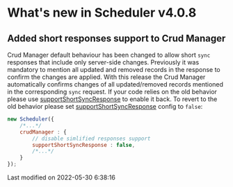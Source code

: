 # What's new in Scheduler v4.0.8

## Added short responses support to Crud Manager

Crud Manager default behaviour has been changed to allow short `sync` responses that include only server-side
changes.
Previously it was mandatory to mention all updated and removed records in the response to confirm the
changes are applied.
With this release the Crud Manager automatically confirms changes of all updated/removed records mentioned in
the corresponding `sync` request.
If your code relies on the old behavior please use [supportShortSyncResponse](#Scheduler/data/CrudManager#config-supportShortSyncResponse)
to enable it back.
To revert to the old behavior please set 
[supportShortSyncResponse](#Scheduler/data/CrudManager#config-supportShortSyncResponse) config to `false`:

```javascript
new Scheduler({
    /*...*/
    crudManager : {
        // disable simlified responses support
        supportShortSyncResponse : false,
        /*...*/
    }
});
```


<p class="last-modified">Last modified on 2022-05-30 6:38:16</p>